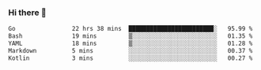 ### Hi there 👋

<!--
**yeya24/yeya24** is a ✨ _special_ ✨ repository because its `README.md` (this file) appears on your GitHub profile.

Here are some ideas to get you started:

- 🔭 I’m currently working on ...
- 🌱 I’m currently learning ...
- 👯 I’m looking to collaborate on ...
- 🤔 I’m looking for help with ...
- 💬 Ask me about ...
- 📫 How to reach me: ...
- 😄 Pronouns: ...
- ⚡ Fun fact: ...
-->

<!--START_SECTION:waka-->

```txt
Go                22 hrs 38 mins  ████████████████████████░   95.99 %
Bash              19 mins         ▒░░░░░░░░░░░░░░░░░░░░░░░░   01.35 %
YAML              18 mins         ▒░░░░░░░░░░░░░░░░░░░░░░░░   01.28 %
Markdown          5 mins          ░░░░░░░░░░░░░░░░░░░░░░░░░   00.37 %
Kotlin            3 mins          ░░░░░░░░░░░░░░░░░░░░░░░░░   00.27 %
```

<!--END_SECTION:waka-->
